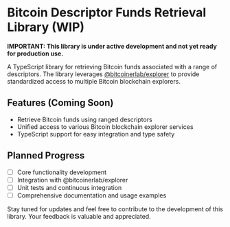 # Bitcoin Descriptor Funds Retrieval Library (WIP)

**IMPORTANT: This library is under active development and not yet ready for production use.**

A TypeScript library for retrieving Bitcoin funds associated with a range of descriptors. The library leverages [@bitcoinerlab/explorer](https://github.com/bitcoinerlab/explorer) to provide standardized access to multiple Bitcoin blockchain explorers.

## Features (Coming Soon)

- Retrieve Bitcoin funds using ranged descriptors
- Unified access to various Bitcoin blockchain explorer services
- TypeScript support for easy integration and type safety

## Planned Progress

- [ ] Core functionality development
- [ ] Integration with @bitcoinerlab/explorer
- [ ] Unit tests and continuous integration
- [ ] Comprehensive documentation and usage examples

Stay tuned for updates and feel free to contribute to the development of this library. Your feedback is valuable and appreciated.
